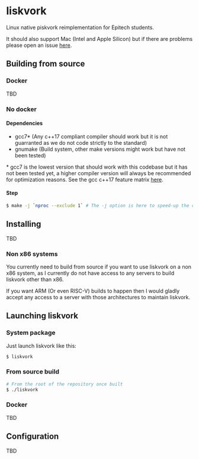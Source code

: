 # liskvork

Linux native piskvork reimplementation for Epitech students.

It should also support Mac (Intel and Apple Silicon) but if there are problems
please open an issue
[here](https://github.com/Epitech/B-AIA-500_liskvork/issues).

## Building from source

### Docker

TBD

### No docker

#### Dependencies

- gcc7* (Any c++17 compliant compiler should work but it is not guarranted as we do not code strictly to the standard)
- gnumake (Build system, other make versions might work but have not been tested)

\* gcc7 is the lowest version that should work with this codebase but it has not been tested yet, a higher compiler version will always be recommended for optimization reasons. See the gcc c++17 feature matrix
[here](https://gcc.gnu.org/projects/cxx-status.html#cxx17).

#### Step

```sh
$ make -j `nproc --exclude 1` # The -j option is here to speed-up the compilation
```

## Installing

TBD

### Non x86 systems

You currently need to build from source if you want to use liskvork on a non
x86 system, as I currently do not have access to any servers to build liskvork
other than x86.

If you want ARM (Or even RISC-V) builds to happen then I would gladly accept
any access to a server with those architectures to maintain liskvork.

## Launching liskvork

### System package

Just launch liskvork like this:

```sh
$ liskvork
```

### From source build

```sh
# From the root of the repository once built
$ ./liskvork
```

### Docker

TBD

## Configuration

TBD

